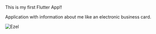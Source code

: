 This is my first Flutter App!!


Application with information about me like an electronic business card.


![Ezel](https://user-images.githubusercontent.com/79418403/167296046-d5664278-3822-46bc-b2c6-1b40e697f536.png)
